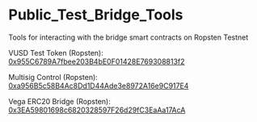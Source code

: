 # Public_Test_Bridge_Tools
Tools for interacting with the bridge smart contracts on Ropsten Testnet


VUSD Test Token (Ropsten): [0x955C6789A7fbee203B4bE0F01428E769308813f2](https://ropsten.etherscan.io/address/0x955C6789A7fbee203B4bE0F01428E769308813f2)

Multisig Control (Ropsten): [0xa956B5c58B4Ac8Dd1D44Ade3e8972A16e9C917E4](https://ropsten.etherscan.io/address/0xa956b5c58b4ac8dd1d44ade3e8972a16e9c917e4)

Vega ERC20 Bridge (Ropsten): [0x3EA59801698c6820328597F26d29fC3EaAa17AcA](https://ropsten.etherscan.io/address/0x3EA59801698c6820328597F26d29fC3EaAa17AcA)
